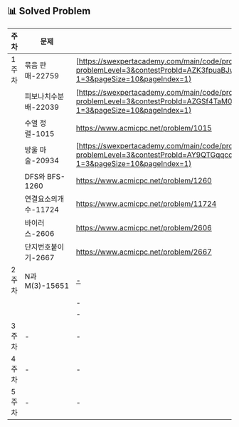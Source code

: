 ## 📊 Solved Problem

| 주차  | 문제                          | 문제 링크 |
|------|-----------------------------|-----------|
| 1주차 | 묶음 판매-22759               | [https://swexpertacademy.com/main/code/problem/22759](https://swexpertacademy.com/main/code/problem/problemDetail.do?problemLevel=3&contestProbId=AZK3fpuaBJwDFAXk&categoryId=AZK3fpuaBJwDFAXk&categoryType=CODE&problemTitle=&orderBy=FIRST_REG_DATETIME&selectCodeLang=ALL&select-1=3&pageSize=10&pageIndex=1) |
|  | 피보나치수분배-22039               | [https://swexpertacademy.com/main/code/problem/22039](https://swexpertacademy.com/main/code/problem/problemDetail.do?problemLevel=3&contestProbId=AZGSf4TaM08DFAXd&categoryId=AZGSf4TaM08DFAXd&categoryType=CODE&problemTitle=&orderBy=FIRST_REG_DATETIME&selectCodeLang=ALL&select-1=3&pageSize=10&pageIndex=1)|
|  | 수열 정렬-1015                         | https://www.acmicpc.net/problem/1015 |
| | 방울 마술-20934                        | [https://swexpertacademy.com/main/code/problem/20934](https://swexpertacademy.com/main/code/problem/problemDetail.do?problemLevel=3&contestProbId=AY9QTGqqcckDFAVF&categoryId=AY9QTGqqcckDFAVF&categoryType=CODE&problemTitle=&orderBy=FIRST_REG_DATETIME&selectCodeLang=ALL&select-1=3&pageSize=10&pageIndex=1) |
|  | DFS와 BFS-1260                         | https://www.acmicpc.net/problem/1260|
|  | 연결요소의개수-11724                          | https://www.acmicpc.net/problem/11724 |
|  | 바이러스-2606                          | https://www.acmicpc.net/problem/2606 |
|  | 단지번호붙이기-2667                          | https://www.acmicpc.net/problem/2667 |
| 2주차 |N과M(3)-15651 | [-](https://www.acmicpc.net/problem/15651) |
| | | - |
|| | - |
| 3주차 | -                          | - |
| 4주차 | -                          | - |
| 5주차 | -                          | - |
